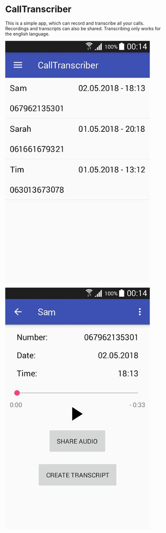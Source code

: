 # CallTranscriber
This is a simple app, which can record and transcribe all your calls. Recordings and transcripts can also be shared. Transcribing only works for the english language.

![CallTranscriber Main Menu](calltranscriber1.png?raw=true)

![CallTranscriber Single Call](calltranscriber2.png?raw=true)